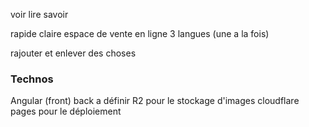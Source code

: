 voir lire savoir

rapide claire
espace de vente en ligne
3 langues (une a la fois)

rajouter et enlever des choses

### Technos
Angular (front)
back a définir
R2 pour le stockage d'images
cloudflare pages pour le déploiement